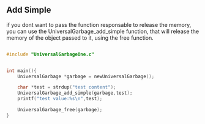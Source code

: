 ## Add Simple
if you dont want to pass the function responsable to release the memory, you can use the UniversalGarbage_add_simple function, that will release the memory of the object passed to it, using the free function.
```c

#include "UniversalGarbageOne.c"


int main(){
    UniversalGarbage *garbage = newUniversalGarbage();

    char *test = strdup("test content");
    UniversalGarbage_add_simple(garbage,test);
    printf("test value:%s\n",test);

    UniversalGarbage_free(garbage);
}

```
